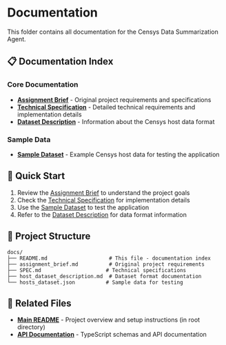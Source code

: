 # Documentation

This folder contains all documentation for the Censys Data Summarization Agent.

## 📋 Documentation Index

### Core Documentation
- **[Assignment Brief](./assignment_brief.md)** - Original project requirements and specifications
- **[Technical Specification](./SPEC.md)** - Detailed technical requirements and implementation details
- **[Dataset Description](./host_dataset_description.md)** - Information about the Censys host data format

### Sample Data
- **[Sample Dataset](./hosts_dataset.json)** - Example Censys host data for testing the application

## 🚀 Quick Start

1. Review the [Assignment Brief](./assignment_brief.md) to understand the project goals
2. Check the [Technical Specification](./SPEC.md) for implementation details
3. Use the [Sample Dataset](./hosts_dataset.json) to test the application
4. Refer to the [Dataset Description](./host_dataset_description.md) for data format information

## 📁 Project Structure

```
docs/
├── README.md                    # This file - documentation index
├── assignment_brief.md          # Original project requirements
├── SPEC.md                     # Technical specifications
├── host_dataset_description.md  # Dataset format documentation
└── hosts_dataset.json          # Sample data for testing
```

## 🔗 Related Files

- **[Main README](../README.md)** - Project overview and setup instructions (in root directory)
- **[API Documentation](../src/schemas/)** - TypeScript schemas and API documentation